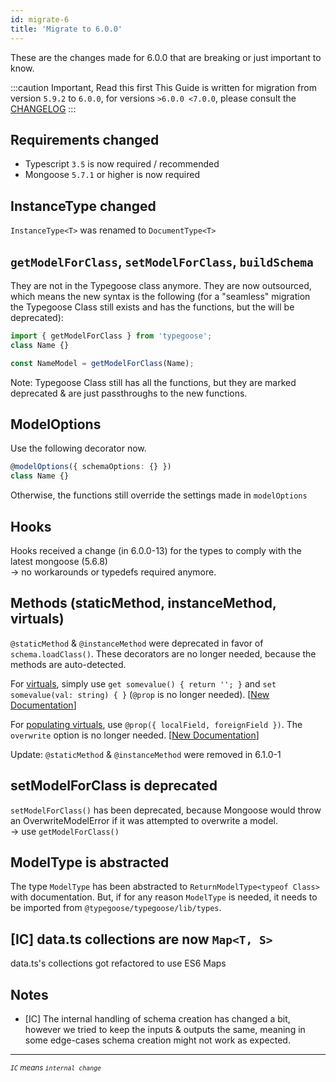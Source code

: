 ```yaml
---
id: migrate-6
title: 'Migrate to 6.0.0'
---
```


These are the changes made for 6.0.0 that are breaking or just important to know.

:::caution Important, Read this first
This Guide is written for migration from version `5.9.2` to `6.0.0`, for versions `>6.0.0 <7.0.0`, please consult the [CHANGELOG](https://github.com/typegoose/typegoose/blob/master/CHANGELOG.md)
:::

## Requirements changed

- Typescript `3.5` is now required / recommended
- Mongoose `5.7.1` or higher is now required

## InstanceType changed

`InstanceType<T>` was renamed to `DocumentType<T>`

## `getModelForClass`, `setModelForClass`, `buildSchema`

They are not in the Typegoose class anymore. They are now outsourced, which means the new syntax is the following (for a "seamless" migration the Typegoose Class still exists and has the functions, but the will be deprecated):

```ts
import { getModelForClass } from 'typegoose';
class Name {}

const NameModel = getModelForClass(Name);
```

Note: Typegoose Class still has all the functions, but they are marked deprecated & are just passthroughs to the new functions.

## ModelOptions

Use the following decorator now.

```ts
@modelOptions({ schemaOptions: {} })
class Name {}
```

Otherwise, the functions still override the settings made in `modelOptions`

## Hooks

Hooks received a change (in 6.0.0-13) for the types to comply with the latest mongoose (5.6.8)  
-> no workarounds or typedefs required anymore.

## Methods (staticMethod, instanceMethod, virtuals)

`@staticMethod` & `@instanceMethod` were deprecated in favor of `schema.loadClass()`. These decorators are no longer needed, because the methods are auto-detected.

For [virtuals](https://mongoosejs.com/docs/tutorials/virtuals.html), simply use `get somevalue() { return ''; }` and `set somevalue(val: string) { }` (`@prop` is no longer needed). [[New Documentation](api/virtuals.md#get--set)]

For [populating virtuals](https://mongoosejs.com/docs/tutorials/virtuals.html#populate), use `@prop({ localField, foreignField })`. The `overwrite` option is no longer needed. [[New Documentation](api/virtuals.md#virtual-populate)]

Update: `@staticMethod` & `@instanceMethod` were removed in 6.1.0-1

## setModelForClass is deprecated

`setModelForClass()` has been deprecated, because Mongoose would throw an OverwriteModelError if it was attempted to overwrite a model.  
-> use `getModelForClass()`

## ModelType is abstracted

The type `ModelType` has been abstracted to `ReturnModelType<typeof Class>` with documentation. But, if for any reason `ModelType` is needed, it needs to be imported from `@typegoose/typegoose/lib/types`.

## [IC] data.ts collections are now `Map<T, S>`

data.ts's collections got refactored to use ES6 Maps

## Notes

- [IC] The internal handling of schema creation has changed a bit, however we tried to keep the inputs & outputs the same, meaning in some edge-cases schema creation might not work as expected.

---

<sub>*`IC` means `internal change`*</sub>
